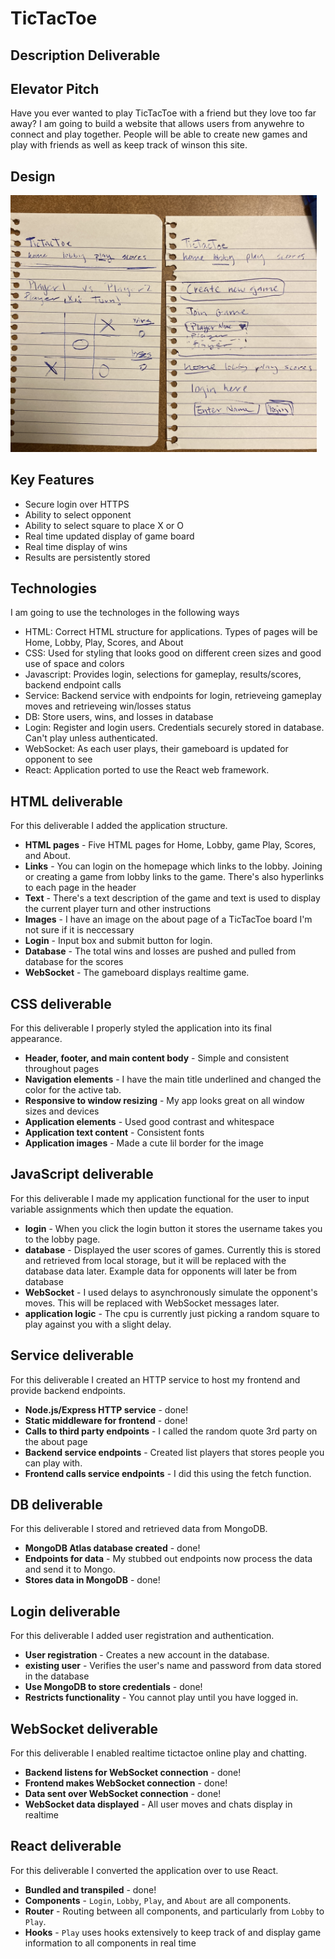 # TicTacToe

## Description Deliverable

## Elevator Pitch

Have you ever wanted to play TicTacToe with a friend but they love too far away? I am going to build a website that allows users from anywehre to connect and play together. People will be able to create new games and play with friends as well as keep track of winson this site.  

## Design
<img width="490" alt="image" src="https://github.com/drearypill/startup/blob/main/tictactoestartupdeliverable.jpg">

## Key Features

- Secure login over HTTPS
- Ability to select opponent
- Ability to select square to place X or O
- Real time updated display of game board
- Real time display of wins 
- Results are persistently stored

## Technologies
I am going to use the technologes in the following ways

- HTML: Correct HTML structure for applications. Types of pages will be Home, Lobby, Play, Scores, and About
- CSS: Used for styling that looks good on different creen sizes and good use of space and colors
- Javascript: Provides login, selections for gameplay, results/scores, backend endpoint calls
- Service: Backend service with endpoints for login, retrieveing gameplay moves and retrieveing win/losses status
- DB: Store users, wins, and losses in database
- Login: Register and login users. Credentials securely stored in database. Can't play unless authenticated.
- WebSocket: As each user plays, their gameboard is updated for opponent to see
- React: Application ported to use the React web framework.


## HTML deliverable

For this deliverable I added the application structure.

- **HTML pages** - Five HTML pages for Home, Lobby, game Play, Scores, and About.
- **Links** - You can login on the homepage which links to the lobby. Joining or creating a game from lobby links to the game. There's also hyperlinks to each page in the header
- **Text** - There's a text description of the game and text is used to display the current player turn and other instructions
- **Images** - I have an image on the about page of a TicTacToe board I'm not sure if it is neccessary 
- **Login** - Input box and submit button for login.
- **Database** - The total wins and losses are pushed and pulled from database for the scores
- **WebSocket** - The gameboard displays realtime game.

## CSS deliverable

For this deliverable I properly styled the application into its final appearance.

- **Header, footer, and main content body** - Simple and consistent throughout pages
- **Navigation elements** - I have the main title underlined and changed the color for the active tab.
- **Responsive to window resizing** - My app looks great on all window sizes and devices
- **Application elements** - Used good contrast and whitespace
- **Application text content** - Consistent fonts
- **Application images** - Made a cute lil border for the image

## JavaScript deliverable

For this deliverable I made my application functional for the user to input variable assignments which then update the equation.

- **login** - When you click the login button it stores the username takes you to the lobby page.
- **database** - Displayed the user scores of games. Currently this is stored and retrieved from local storage, but it will be replaced with the database data later. Example data for opponents will later be from database
- **WebSocket** - I used delays to asynchronously simulate the opponent's moves. This will be replaced with WebSocket messages later.
- **application logic** - The cpu is currently just picking a random square to play against you with a slight delay.

## Service deliverable

For this deliverable I created an HTTP service to host my frontend and provide backend endpoints.

- **Node.js/Express HTTP service** - done!
- **Static middleware for frontend** - done!
- **Calls to third party endpoints** - I called the random quote 3rd party on the about page
- **Backend service endpoints** - Created list players that stores people you can play with.
- **Frontend calls service endpoints** - I did this using the fetch function.

## DB deliverable

For this deliverable I stored and retrieved data from MongoDB.

- **MongoDB Atlas database created** - done!
- **Endpoints for data** - My stubbed out endpoints now process the data and send it to Mongo.
- **Stores data in MongoDB** - done!

## Login deliverable

For this deliverable I added user registration and authentication.

- **User registration** - Creates a new account in the database.
- **existing user** - Verifies the user's name and password from data stored in the database
- **Use MongoDB to store credentials** - done!
- **Restricts functionality** - You cannot play until you have logged in.

## WebSocket deliverable

For this deliverable I enabled realtime tictactoe online play and chatting.

- **Backend listens for WebSocket connection** - done!
- **Frontend makes WebSocket connection** - done!
- **Data sent over WebSocket connection** - done!
- **WebSocket data displayed** - All user moves and chats display in realtime

 ## React deliverable

 For this deliverable I converted the application over to use React.

 - **Bundled and transpiled** - done!
 - **Components** - `Login`, `Lobby`, `Play`, and `About` are all components.
 - **Router** - Routing between all components, and particularly from `Lobby` to `Play`.
 - **Hooks** - `Play` uses hooks extensively to keep track of and display game information to all components in real time
